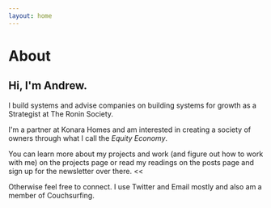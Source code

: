 ```yaml
---
layout: home
---
```

# About

Hi, I'm Andrew.
--
I build systems and advise companies on building systems for growth as a Strategist at The Ronin Society.

I'm a partner at Konara Homes and am interested in creating a society of owners through what I call the _Equity Economy_.

You can learn more about my projects and work (and figure out how to work with me) on the projects page or read my readings on the posts page and sign up for the newsletter over there. <<

Otherwise feel free to connect. I use Twitter and Email mostly and also am a member of Couchsurfing.
